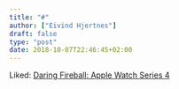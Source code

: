 ```yaml
---
title: "#"
author: ["Eivind Hjertnes"]
draft: false
type: "post"
date: 2018-10-07T22:46:45+02:00
---
```


Liked: [Daring
Fireball: Apple Watch Series 4](https://daringfireball.net/2018/09/apple%5Fwatch%5Fseries%5F4)
